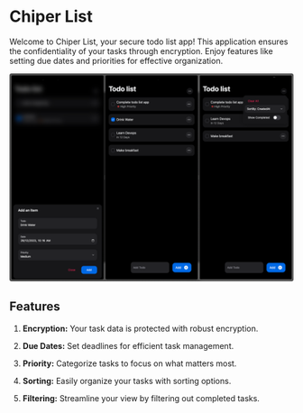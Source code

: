 # Chiper List

Welcome to Chiper List, your secure todo list app! This application ensures the confidentiality of your tasks through encryption. Enjoy features like setting due dates and priorities for effective organization.

![CipherList Demo](./public/screenshot.png)

## Features

1. **Encryption:** Your task data is protected with robust encryption.

2. **Due Dates:** Set deadlines for efficient task management.

3. **Priority:** Categorize tasks to focus on what matters most.

4. **Sorting:** Easily organize your tasks with sorting options.

5. **Filtering:** Streamline your view by filtering out completed tasks.
